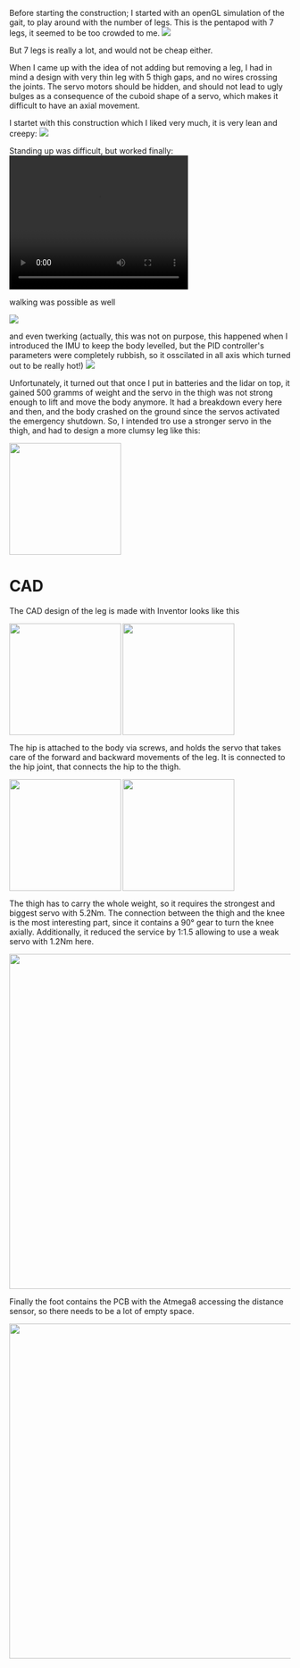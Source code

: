 Before starting the construction; I started with an openGL simulation of the gait, to play around with the number of legs. This is the pentapod with 7 legs, it seemed to be too crowded to me.
<img src="../videos/Pentapod-7-legs-vs-5legs.gif"/>

But 7 legs is really a lot, and would not be cheap either.

When I came up with the idea of not adding but removing a leg, I had in mind a design with very thin leg with 5 thigh gaps, and no wires crossing the joints. The servo motors should be hidden, and should not lead to ugly bulges as a consequence of the cuboid shape of a servo, which makes it difficult to have an axial movement.

I startet with this construction which I liked very much, it is very lean and creepy:
<img  src="../images/IMG_20170915_174835.jpg"/>

Standing up was difficult, but worked finally:
<video width="320" height="240" controls>
	<source src="../videos/VID_20170701_175425.mp4" type="video/mp4"/>
</video>

walking was possible as well 

<img src="../images/thin-pentapod-walks.gif"/>


and even twerking (actually, this was not on purpose, this happened when I introduced the IMU to keep the body levelled, but the PID controller's parameters were completely rubbish, so it osscilated in all axis which turned out to be really hot!)
<img src="../videos/pentapod-twerks.gif"/>

Unfortunately, it turned out that once I put in batteries and the lidar on top, it gained 500 gramms of weight and the servo in the thigh was not strong enough to lift and move the body anymore.
It had a breakdown every here and then, and the body crashed on the ground since the servos activated the emergency shutdown. So, I intended tro use a stronger servo in the thigh, and had to design a more clumsy  leg like this:

<img width="200px" src="../images/IMG_20171003_160225.jpg"/>


# CAD
 
The CAD design of the leg is made with Inventor looks like this

<img align="left" width="200px" src="../images/cad-leg-total.png"/><img width="200px" src="../images/cad-leg-total-cut.png"/>

The hip is attached to the body via screws, and holds the servo that takes care of the forward and backward movements of the leg. It is connected to the hip joint, that connects the hip to the thigh.

<img align="left" width="200px" src="../images/cad-hip-cut.png"/><img width="200px" src="../images/cad-hipjoint-cut.png"/>

The thigh has to carry the whole weight, so it requires the strongest and biggest servo with 5.2Nm. The connection between the thigh and the knee is the most interesting part, since it contains a 90° gear to turn the knee axially. Additionally, it reduced the service by 1:1.5 allowing to use a weak servo with 1.2Nm here.

<img width="600px" src="../images/cad-thigh-cut.png"/>

Finally the foot contains the PCB with the Atmega8 accessing the distance sensor, so there needs to be a lot of empty space.

<img  width="600px" src="../images/cad-foot-cut.png"/>


